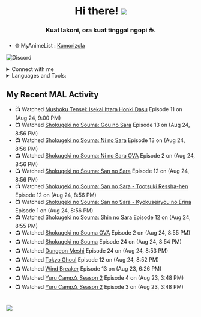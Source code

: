 <h1 align="center">Hi there! <img src="https://media.giphy.com/media/hvRJCLFzcasrR4ia7z/giphy.gif" width="25px"> </h1>
<h3 align="center">Kuat lakoni, ora kuat tinggal ngopi ☕.</h3>

- 🌐 MyAnimeList : [Kumorizola](https://myanimelist.net/animelist/Kumorizola)

![Discord](https://discord.c99.nl/widget/theme-3/761213268009943051.png)
<details>
      <summary>Connect with me</summary>
    <p align="left">
        <a href="https://www.instagram.com/kumorizola/" target="blank"><img align="center"
                src="https://raw.githubusercontent.com/rahuldkjain/github-profile-readme-generator/master/src/images/icons/Social/instagram.svg"
                alt="kumorizola" height="30" width="40" /></a>
        <a href="https://discord.com" target="blank"><img align="center"
                src="https://raw.githubusercontent.com/rahuldkjain/github-profile-readme-generator/master/src/images/icons/Social/discord.svg"
                alt="Kumori#5882" height="30" width="40" /></a>
    </p>
</details>

<details>
    <summary align="left">Languages and Tools:</summary>
<p align="left">
      <a href="https://www.w3schools.com/css/" target="_blank">
        <img src="https://raw.githubusercontent.com/devicons/devicon/master/icons/css3/css3-original-wordmark.svg"
            alt="css3" width="40" height="40" /> </a> <a href="https://www.w3.org/html/" target="_blank"> <img
            src="https://raw.githubusercontent.com/devicons/devicon/master/icons/html5/html5-original-wordmark.svg"
            alt="html5" width="40" height="40" /> </a> <a href="https://www.java.com" target="_blank"> <img
            src="https://raw.githubusercontent.com/devicons/devicon/master/icons/java/java-original.svg" alt="java"
            width="40" height="40" /> </a> <a href="https://developer.mozilla.org/en-US/docs/Web/JavaScript"
            target="_blank"> <img
            src="https://raw.githubusercontent.com/devicons/devicon/master/icons/javascript/javascript-original.svg"
            alt="javascript" width="40" height="40" /> </a> <a href="https://nodejs.org" target="_blank"> <img
            src="https://raw.githubusercontent.com/devicons/devicon/master/icons/nodejs/nodejs-original-wordmark.svg"
            alt="nodejs" width="40" height="40" /> </a> <a href="https://www.python.org" target="_blank"> <img
            src="https://raw.githubusercontent.com/devicons/devicon/master/icons/python/python-original.svg"
            alt="python" width="40" height="40" /> </a> <a href="https://www.typescriptlang.org/" target="_blank"> <img
            src="https://raw.githubusercontent.com/devicons/devicon/master/icons/typescript/typescript-original.svg" 
            alt="typescript" width="40" height="40" /> </a> <a href="https://www.photoshop.com/en" target="_blank"> <img
            src="https://upload.wikimedia.org/wikipedia/commons/a/af/Adobe_Photoshop_CC_icon.svg" alt="photoshop" width="40" height="40"/> </a>
            <a href="https://www.adobe.com/products/premiere.html" target="_blank"> <img
            src="https://upload.wikimedia.org/wikipedia/commons/4/40/Adobe_Premiere_Pro_CC_icon.svg" alt="Premiere pro" width="40" height="40"/> </a>
            <a href="https://www.adobe.com/in/products/illustrator.html" target="_blank"> <img 
            src="https://upload.wikimedia.org/wikipedia/commons/f/fb/Adobe_Illustrator_CC_icon.svg" alt="illustrator" width="40" height="40"/> </a>
      
 </details>
 
 <h2> My Recent MAL Activity</h2>
<!-- MAL_ACTIVITY:start -->

- 📺 Watched [Mushoku Tensei: Isekai Ittara Honki Dasu](https://MyAnimeList.net/anime.php?id=39535) Episode 11 on (Aug 24, 9:00 PM)
- 📺 Watched [Shokugeki no Souma: Gou no Sara](https://MyAnimeList.net/anime.php?id=40902) Episode 13 on (Aug 24, 8:56 PM)
- 📺 Watched [Shokugeki no Souma: Ni no Sara](https://MyAnimeList.net/anime.php?id=32282) Episode 13 on (Aug 24, 8:56 PM)
- 📺 Watched [Shokugeki no Souma: Ni no Sara OVA](https://MyAnimeList.net/anime.php?id=34480) Episode 2 on (Aug 24, 8:56 PM)
- 📺 Watched [Shokugeki no Souma: San no Sara](https://MyAnimeList.net/anime.php?id=35788) Episode 12 on (Aug 24, 8:56 PM)
- 📺 Watched [Shokugeki no Souma: San no Sara - Tootsuki Ressha-hen](https://MyAnimeList.net/anime.php?id=36949) Episode 12 on (Aug 24, 8:56 PM)
- 📺 Watched [Shokugeki no Souma: San no Sara - Kyokuseiryou no Erina](https://MyAnimeList.net/anime.php?id=36962) Episode 1 on (Aug 24, 8:56 PM)
- 📺 Watched [Shokugeki no Souma: Shin no Sara](https://MyAnimeList.net/anime.php?id=39940) Episode 12 on (Aug 24, 8:55 PM)
- 📺 Watched [Shokugeki no Souma OVA](https://MyAnimeList.net/anime.php?id=31327) Episode 2 on (Aug 24, 8:55 PM)
- 📺 Watched [Shokugeki no Souma](https://MyAnimeList.net/anime.php?id=28171) Episode 24 on (Aug 24, 8:54 PM)
- 📺 Watched [Dungeon Meshi](https://MyAnimeList.net/anime.php?id=52701) Episode 24 on (Aug 24, 8:53 PM)
- 📺 Watched [Tokyo Ghoul](https://MyAnimeList.net/anime.php?id=22319) Episode 12 on (Aug 24, 8:52 PM)
- 📺 Watched [Wind Breaker](https://MyAnimeList.net/anime.php?id=54900) Episode 13 on (Aug 23, 6:26 PM)
- 📺 Watched [Yuru Camp△ Season 2](https://MyAnimeList.net/anime.php?id=38474) Episode 4 on (Aug 23, 3:48 PM)
- 📺 Watched [Yuru Camp△ Season 2](https://MyAnimeList.net/anime.php?id=38474) Episode 3 on (Aug 23, 3:48 PM)

<!-- MAL_ACTIVITY:end -->

  
<h2 align="left"> <img src="https://media.discordapp.net/attachments/918405470073520168/919220018355523584/ezgif.com-gif-maker_1.gif">
